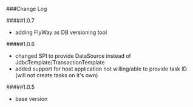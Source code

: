 ###Change Log

#####1.0.7
- adding FlyWay as DB versioning tool

#####1.0.6
- changed SPI to provide DataSource instead of JdbcTemplate/TransactionTemplate
- added support for host application not willing/able to provide task ID (will not create tasks on it's own)

#####1.0.5    
- base version